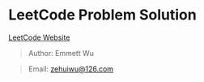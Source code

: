 # LeetCode Problem Solution
[LeetCode Website](http://www.leetcode.com)

>Author: Emmett Wu

>Email: zehuiwu@126.com
